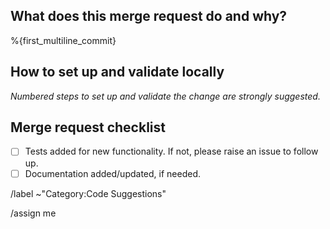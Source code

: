 ## What does this merge request do and why?

<!-- Briefly describe what this merge request does and why. -->

%{first_multiline_commit}

## How to set up and validate locally

_Numbered steps to set up and validate the change are strongly suggested._

<!--
Example below:

1. Check out to this merge request's branch.
1. Ensure a local Docker image built successfully.
   ```shell
   docker buildx build --platform linux/amd64 \
     -t ai-gateway:dev .
   ```
1. Run a local service on Docker.
   ```shell
   docker run --platform linux/amd64 --rm \
     -p 5052:5052 \
     -e AIGW_AUTH__BYPASS_EXTERNAL=true \
     -v $PWD:/app -it ai-gateway:dev
   ```
-->

## Merge request checklist

- [ ] Tests added for new functionality. If not, please raise an issue to follow up.
- [ ] Documentation added/updated, if needed.

/label ~"Category:Code Suggestions"

<!-- Select a type -->
<!-- /label ~"type::bug" -->
<!-- /label ~"type::feature" -->
<!-- /label ~"type::maintenance" -->

/assign me
